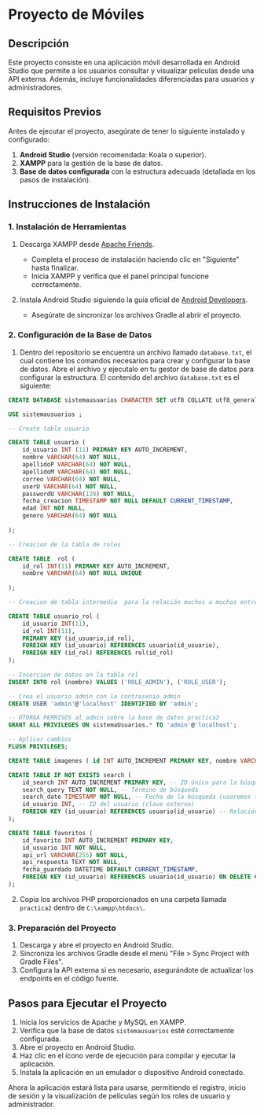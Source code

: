 # Proyecto de Móviles

## Descripción
Este proyecto consiste en una aplicación móvil desarrollada en Android Studio que permite a los usuarios consultar y visualizar películas desde una API externa. Además, incluye funcionalidades diferenciadas para usuarios y administradores.

## Requisitos Previos
Antes de ejecutar el proyecto, asegúrate de tener lo siguiente instalado y configurado:

1. **Android Studio** (versión recomendada: Koala o superior).
2. **XAMPP** para la gestión de la base de datos.
3. **Base de datos configurada** con la estructura adecuada (detallada en los pasos de instalación).


## Instrucciones de Instalación

### 1. Instalación de Herramientas

1. Descarga XAMPP desde [Apache Friends](https://www.apachefriends.org/es/download.html).
   - Completa el proceso de instalación haciendo clic en "Siguiente" hasta finalizar.
   - Inicia XAMPP y verifica que el panel principal funcione correctamente.

2. Instala Android Studio siguiendo la guía oficial de [Android Developers](https://developer.android.com/studio).
   - Asegúrate de sincronizar los archivos Gradle al abrir el proyecto.

### 2. Configuración de la Base de Datos

1. Dentro del repositorio se encuentra un archivo llamado `database.txt`, el cual contiene los comandos necesarios para crear y configurar la base de datos. Abre el archivo y ejecutalo en tu gestor de base de datos para configurar la estructura. El contenido del archivo `database.txt` es el siguiente:

```sql
CREATE DATABASE sistemausuarios CHARACTER SET utf8 COLLATE utf8_general_ci;

USE sistemausuarios ;

-- Create table usuario

CREATE TABLE usuario (
	id_usuario INT (11) PRIMARY KEY AUTO_INCREMENT,
	nombre VARCHAR(64) NOT NULL,
	apellidoP VARCHAR(64) NOT NULL,
	apellidoM VARCHAR(64) NOT NULL,
	correo VARCHAR(64) NOT NULL,
	userU VARCHAR(64) NOT NULL,
	passwordU VARCHAR(128) NOT NULL,
	fecha_creacion TIMESTAMP NOT NULL DEFAULT CURRENT_TIMESTAMP,
	edad INT NOT NULL,
	genero VARCHAR(64) NOT NULL
    
);

-- Creacion de la tabla de roles

CREATE TABLE  rol (
	id_rol INT(11) PRIMARY KEY AUTO_INCREMENT,
	nombre VARCHAR(64) NOT NULL UNIQUE
    
);

-- Creacion de tabla intermedia  para la relación muchos a muchos entre usuarios y roles

CREATE TABLE usuario_rol (
	id_usuario INT(11),
	id_rol INT(11),
	PRIMARY KEY (id_usuario,id_rol),
	FOREIGN KEY (id_usuario) REFERENCES usuario(id_usuario),
	FOREIGN KEY (id_rol) REFERENCES rol(id_rol)
);
    
-- Insercion de datos en la tabla rol
INSERT INTO rol (nombre) VALUES ('ROLE_ADMIN'), ('ROLE_USER');

-- Crea el usuario admin con la contrasenia admin
CREATE USER 'admin'@'localhost' IDENTIFIED BY 'admin';

-- OTORGA PERMISOS al admin sobre la base de datos practica2
GRANT ALL PRIVILEGES ON sistemaUsuarios.* TO 'admin'@'localhost';

-- Aplicar cambios
FLUSH PRIVILEGES;

CREATE TABLE imagenes ( id INT AUTO_INCREMENT PRIMARY KEY, nombre VARCHAR(255), imagen BLOB, id_usuario INT, FOREIGN KEY (id_usuario) REFERENCES usuario(id_usuario) );

CREATE TABLE IF NOT EXISTS search (
    id_search INT AUTO_INCREMENT PRIMARY KEY, -- ID único para la búsqueda
    search_query TEXT NOT NULL, -- Término de búsqueda
    search_date TIMESTAMP NOT NULL, -- Fecha de la búsqueda (usaremos timestamp)
    id_usuario INT, -- ID del usuario (clave externa)
    FOREIGN KEY (id_usuario) REFERENCES usuario(id_usuario) -- Relación con la tabla usuario
);

CREATE TABLE favoritos (
	id_favorito INT AUTO_INCREMENT PRIMARY KEY,
	id_usuario INT NOT NULL,
	api_url VARCHAR(255) NOT NULL,
	api_respuesta TEXT NOT NULL,
	fecha_guardado DATETIME DEFAULT CURRENT_TIMESTAMP,
	FOREIGN KEY (id_usuario) REFERENCES usuario(id_usuario) ON DELETE CASCADE
);
```

2. Copia los archivos PHP proporcionados en una carpeta llamada `practica2` dentro de `C:\xampp\htdocs\`.

### 3. Preparación del Proyecto

1. Descarga y abre el proyecto en Android Studio.
2. Sincroniza los archivos Gradle desde el menú "File > Sync Project with Gradle Files".
3. Configura la API externa si es necesario, asegurándote de actualizar los endpoints en el código fuente.

## Pasos para Ejecutar el Proyecto

1. Inicia los servicios de Apache y MySQL en XAMPP.
2. Verifica que la base de datos `sistemausuarios` esté correctamente configurada.
3. Abre el proyecto en Android Studio.
4. Haz clic en el ícono verde de ejecución para compilar y ejecutar la aplicación.
5. Instala la aplicación en un emulador o dispositivo Android conectado.

Ahora la aplicación estará lista para usarse, permitiendo el registro, inicio de sesión y la visualización de películas según los roles de usuario y administrador.

